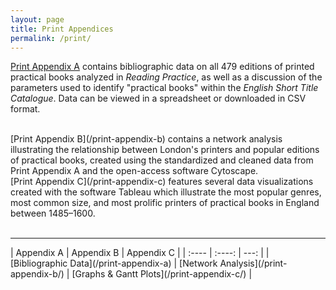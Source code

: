 ```yaml
---
layout: page
title: Print Appendices
permalink: /print/
---
```


[Print Appendix A](/print-appendix-a) contains bibliographic data on all 479 editions of printed
practical books analyzed in _Reading Practice_, as well as a discussion of the parameters used
to identify "practical books" within the _English Short Title Catalogue_. Data can be viewed 
in a spreadsheet or downloaded in CSV format.  

<br>
[Print Appendix B](/print-appendix-b) contains a network analysis illustrating the relationship 
between London's printers and popular editions of practical books, created using the standardized 
and cleaned data from Print Appendix A and the open-access software Cytoscape.  

<br>
[Print Appendix C](/print-appendix-c) features several data visualizations created with the
software Tableau which illustrate the most popular genres, most common size, and most prolific printers
of practical books in England between 1485–1600. 

<br>
<br>
<hr>
| Appendix A | Appendix B | Appendix C |
| :---- | :----: | ---: |
| [Bibliographic Data](/print-appendix-a) | [Network Analysis](/print-appendix-b/) | [Graphs & Gantt Plots](/print-appendix-c/) |







